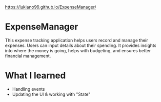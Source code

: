 https://lukiano99.github.io/ExpenseManager/
# ExpenseManager
This expense tracking application helps users record and manage their expenses. 
Users can input details about their spending. 
It provides insights into where the money is going, helps with budgeting, and ensures better financial management.
# What I learned
* Handling events
* Updating the UI & working with "State"
